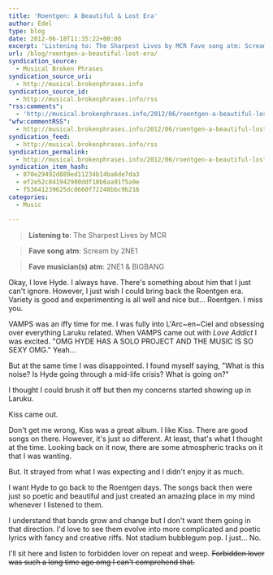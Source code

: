 ```yaml
---
title: 'Roentgen: A Beautiful & Lost Era'
author: Edel
type: blog
date: 2012-06-18T11:35:22+00:00
excerpt: 'Listening to: The Sharpest Lives by MCR Fave song atm: Scream by 2NE1 Fave musician(s) atm: 2NE1 &amp; BIGBANG Okay, I love Hyde. I always have. There&rsquo;s something about him that I just can&rsquo;t ignore. However, I just wish I could bring back the Roentgen era. Variety is good and experimenting is all well and [...]'
url: /blog/roentgen-a-beautiful-lost-era/
syndication_source:
  - Musical Broken Phrases
syndication_source_uri:
  - http://musical.brokenphrases.info
syndication_source_id:
  - http://musical.brokenphrases.info/rss
"rss:comments":
  - 'http://musical.brokenphrases.info/2012/06/roentgen-a-beautiful-lost-era/#comments'
"wfw:commentRSS":
  - http://musical.brokenphrases.info/2012/06/roentgen-a-beautiful-lost-era/feed/
syndication_feed:
  - http://musical.brokenphrases.info/rss
syndication_permalink:
  - http://musical.brokenphrases.info/2012/06/roentgen-a-beautiful-lost-era/
syndication_item_hash:
  - 870e29492d889ed11234b14ba6de7da3
  - ef2e52c841942980ddf10b6aa91f5a9e
  - f53641239625dc0660f72248bbc9b216
categories:
  - Music

---
```

> **Listening to**: The Sharpest Lives by MCR
  
> **Fave song atm**: Scream by 2NE1
  
> **Fave musician(s) atm**: 2NE1 & BIGBANG 

Okay, I love Hyde. I always have. There's something about him that I just can't ignore. However, I just wish I could bring back the Roentgen era. Variety is good and experimenting is all well and nice but... Roentgen. I miss you.

VAMPS was an iffy time for me. I was fully into L'Arc~en~Ciel and obsessing over everything Laruku related. When VAMPS came out with _Love Addict_ I was excited. "OMG HYDE HAS A SOLO PROJECT AND THE MUSIC IS SO SEXY OMG." Yeah...

But at the same time I was disappointed. I found myself saying, "What is this noise? Is Hyde going through a mid-life crisis? What is going on?"

I thought I could brush it off but then my concerns started showing up in Laruku.

Kiss came out.

Don't get me wrong, Kiss was a great album. I like Kiss. There are good songs on there. However, it's just so different. At least, that's what I thought at the time. Looking back on it now, there are some atmospheric tracks on it that I was wanting.

But. It strayed from what I was expecting and I didn't enjoy it as much.

I want Hyde to go back to the Roentgen days. The songs back then were just so poetic and beautiful and just created an amazing place in my mind whenever I listened to them.

I understand that bands grow and change but I don't want them going in that direction. I'd love to see them evolve into more complicated and poetic lyrics with fancy and creative riffs. Not stadium bubblegum pop. I just... No.

I'll sit here and listen to forbidden lover on repeat and weep. <strike>Forbidden lover was such a long time ago omg I can't comprehend that.</strike>


